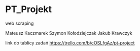 # PT_Projekt

web scraping

Mateusz Kaczmarek
Szymon Kołodziejczak
Jakub Krawczyk

link do tablicy zadań
https://trello.com/b/cOSLfgAz/pt-project
